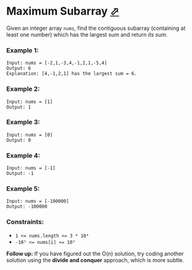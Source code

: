 # Maximum Subarray [⬀](https://leetcode.com/problems/maximum-subarray/)

Given an integer array `nums`, find the contiguous subarray (containing at least one number) which has the largest sum and return *its sum*.

### Example 1:
```
Input: nums = [-2,1,-3,4,-1,2,1,-5,4]
Output: 6
Explanation: [4,-1,2,1] has the largest sum = 6.
```

### Example 2:
```
Input: nums = [1]
Output: 1
```

### Example 3:
```
Input: nums = [0]
Output: 0
```

### Example 4:
```
Input: nums = [-1]
Output: -1
```

### Example 5:
```
Input: nums = [-100000]
Output: -100000
```

### Constraints:

- `1 <= nums.length <= 3 * 10⁴`
- `-10⁵ <= nums[i] <= 10⁵`
 

**Follow up:** If you have figured out the O(n) solution, try coding another solution using the **divide and conquer** approach, which is more subtle.
